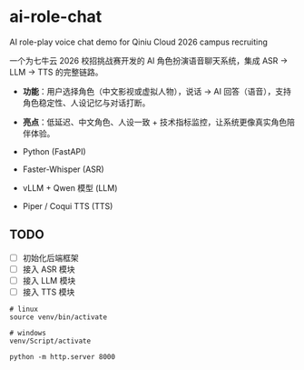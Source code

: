 # ai-role-chat
AI role-play voice chat demo for Qiniu Cloud 2026 campus recruiting



一个为七牛云 2026 校招挑战赛开发的 AI 角色扮演语音聊天系统，集成 ASR → LLM → TTS 的完整链路。

- **功能**：用户选择角色（中文影视或虚拟人物），说话 → AI 回答（语音），支持角色稳定性、人设记忆与对话打断。
- **亮点**：低延迟、中文角色、人设一致 + 技术指标监控，让系统更像真实角色陪伴体验。


- Python (FastAPI)
- Faster-Whisper (ASR)
- vLLM + Qwen 模型 (LLM)
- Piper / Coqui TTS (TTS)

## TODO
- [ ] 初始化后端框架
- [ ] 接入 ASR 模块
- [ ] 接入 LLM 模块
- [ ] 接入 TTS 模块
```commandline
# linux
source venv/bin/activate

# windows
venv/Script/activate

python -m http.server 8000
```